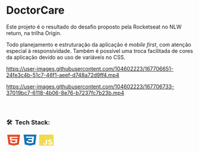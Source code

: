 <h1> DoctorCare </h1>

Este projeto é o resultado do desafio proposto pela Rocketseat no NLW return, na trilha Origin.


Todo planejamento e estruturação da aplicação é <em>mobile first</em>, com atenção especial à responsividade. 
Também é possível uma troca facilitada de cores da aplicação devido ao uso de variáveis no CSS. 



https://user-images.githubusercontent.com/104602223/167706651-24fe3c4b-51c7-46f1-aeef-d748a72d9ff4.mp4



https://user-images.githubusercontent.com/104602223/167706733-37019bc7-6118-4b06-8e76-b7237fc7b23b.mp4

<br>

## <h3>🛠&nbsp; Tech Stack:</h3>
<div style="display: inline_block">  
  <img src="https://raw.githubusercontent.com/devicons/devicon/master/icons/html5/html5-plain.svg" width="40" height="30" align="center">
  <img src="https://raw.githubusercontent.com/devicons/devicon/master/icons/css3/css3-plain.svg" width="40" height="30" align="center">
  <img src="https://raw.githubusercontent.com/devicons/devicon/master/icons/javascript/javascript-plain.svg" width="40" height="30" align="center">  
</div>
